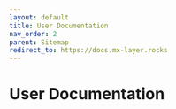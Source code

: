 ```yaml
---
layout: default
title: User Documentation
nav_order: 2
parent: Sitemap
redirect_to: https://docs.mx-layer.rocks
---
```


# User Documentation

